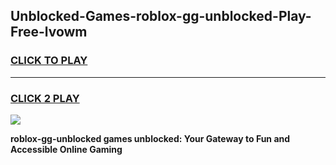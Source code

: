 
## Unblocked-Games-roblox-gg-unblocked-Play-Free-lvowm
<h3>
<a href="https://premium76.site?title=roblox-gg-unblocked&ref=18A1">CLICK TO PLAY</a></h3>
<hr>

<h3>
<a href="https://premium76.site?title=roblox-gg-unblocked&ref=18A1">CLICK 2 PLAY</a>
  
</h3>

<a href="https://premium76.site?title=roblox-gg-unblocked&ref=18A1"><img src="https://clearcache.store/games.png"></a>


**roblox-gg-unblocked games unblocked: Your Gateway to Fun and Accessible Online Gaming**
